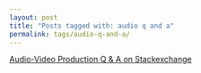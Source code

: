 ```yaml
---
layout: post
title: "Posts tagged with: audio q and a"
permalink: tags/audio-q-and-a/
---
```

[Audio-Video Production Q & A on Stackexchange](/2011/09/audio-video-production-q-on)
